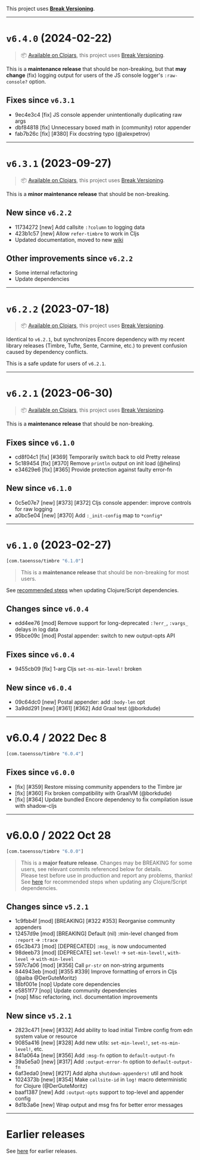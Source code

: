 This project uses [**Break Versioning**](https://www.taoensso.com/break-versioning).

---

# `v6.4.0` (2024-02-22)

> 📦 [Available on Clojars](https://clojars.org/com.taoensso/timbre/versions/6.4.0), this project uses [Break Versioning](https://www.taoensso.com/break-versioning).

This is a **maintenance release** that should be non-breaking, but that **may change** (fix) logging output for users of the JS console logger's `:raw-console?` option.

## Fixes since `v6.3.1`

* 9ec4e3c4 [fix] JS console appender unintentionally duplicating raw args
* dbf84818 [fix] Unnecessary boxed math in (community) rotor appender
* fab7b26c [fix] [#380] Fix docstring typo (@alexpetrov)

---

# `v6.3.1` (2023-09-27)

> 📦 [Available on Clojars](https://clojars.org/com.taoensso/timbre/versions/6.3.1), this project uses [Break Versioning](https://www.taoensso.com/break-versioning).

This is a **minor maintenance release** that should be non-breaking.

## New since `v6.2.2`

* 11734272 [new] Add callsite `:?column` to logging data
* 423b1c57 [new] Allow `refer-timbre` to work in Cljs
* Updated documentation, moved to new [wiki](https://github.com/taoensso/timbre/wiki)

## Other improvements since `v6.2.2`

* Some internal refactoring
* Update dependencies

---

# `v6.2.2` (2023-07-18)

> 📦 [Available on Clojars](https://clojars.org/com.taoensso/timbre/versions/6.2.2), this project uses [Break Versioning](https://www.taoensso.com/break-versioning).

Identical to `v6.2.1`, but synchronizes Encore dependency with my recent library releases (Timbre, Tufte, Sente, Carmine, etc.) to prevent confusion caused by dependency conflicts.

This is a safe update for users of `v6.2.1`.

---

# `v6.2.1` (2023-06-30)

> 📦 [Available on Clojars](https://clojars.org/com.taoensso/timbre/versions/6.2.1), this project uses [Break Versioning](https://www.taoensso.com/break-versioning).

This is a **maintenance release** that should be non-breaking.

## Fixes since `v6.1.0`

* cd8f04c1 [fix] [#369] Temporarily switch back to old Pretty release
* 5c189454 [fix] [#370] Remove `println` output on init load (@helins)
* e34629e6 [fix] [#365] Provide protection against faulty error-fn

## New since `v6.1.0`

* 0c5e07e7 [new] [#373] [#372] Cljs console appender: improve controls for raw logging
* a0bc5e04 [new] [#370] Add `:_init-config` map to `*config*`

---

# `v6.1.0` (2023-02-27)

```clojure
[com.taoensso/timbre "6.1.0"]
```

> This is a **maintenance release** that should be non-breaking for most users. 

See [recommended steps](https://github.com/taoensso/encore#recommended-steps-after-any-significant-dependency-update) when updating Clojure/Script dependencies.


## Changes since `v6.0.4`

- edd4ee76 [mod] Remove support for long-deprecated `:?err_`, `:vargs_` delays in log data
- 95bce09c [mod] Postal appender: switch to new output-opts API

## Fixes since `v6.0.4`

- 9455cb09 [fix] 1-arg Cljs `set-ns-min-level!` broken

## New since `v6.0.4`

- 09c64dc0 [new] Postal appender: add `:body-len` opt
- 3a9dd291 [new] [#361] [#362] Add Graal test (@borkdude)

---

# v6.0.4 / 2022 Dec 8

```clojure
[com.taoensso/timbre "6.0.4"]
```

## Fixes since `v6.0.0`

- [fix] [#359] Restore missing community appenders to the Timbre jar
- [fix] [#360] Fix broken compatibility with GraalVM (@borkdude)
- [fix] [#364] Update bundled Encore dependency to fix compilation issue with shadow-cljs

---

# v6.0.0 / 2022 Oct 28

```clojure
[com.taoensso/timbre "6.0.0"]
```

> This is a **major feature release**. Changes may be BREAKING for some users, see relevant commits referenced below for details.  
> Please test before use in production and report any problems, thanks!  
> See [here](https://github.com/taoensso/encore#recommended-steps-after-any-significant-dependency-update) for recommended steps when updating any Clojure/Script dependencies.

## Changes since `v5.2.1`

- 1c9fbb4f [mod] [BREAKING] [#322 #353] Reorganise community appenders
- 12457d9e [mod] [BREAKING] Default (nil) :min-level changed from `:report` -> `:trace`
- 65c3b473 [mod] [DEPRECATED] `:msg_` is now undocumented
- 98deeb73 [mod] [DEPRECATE] `set-level!` -> `set-min-level!`, `with-level` -> `with-min-level`
- 597c7a06 [mod] [#356] Call `pr-str` on non-string arguments
- 844943eb [mod] [#355 #339] Improve formatting of errors in Cljs (@aiba @DerGuteMoritz)
- 18bf001e [nop] Update core dependencies
- e5851f77 [nop] Update community dependencies
- [nop] Misc refactoring, incl. documentation improvements

## New since `v5.2.1`

- 2823c471 [new] [#332] Add ability to load initial Timbre config from edn system value or resource
- 9085a416 [new] [#328] Add new utils: `set-min-level!`, `set-ns-min-level!`, etc.
- 841a064a [new] [#356] Add `:msg-fn` option to `default-output-fn`
- 39a5e5a0 [new] [#317] Add `:output-error-fn` option to `default-output-fn`
- 6af3eda0 [new] [#217] Add alpha `shutdown-appenders!` util and hook
- 1024373b [new] [#354] Make `callsite-id` in `log!` macro deterministic for Clojure (@DerGuteMoritz)
- baaf1387 [new] Add `:output-opts` support to top-level and appender config
- 8d1b3a6e [new] Wrap output and msg fns for better error messages

---

# Earlier releases

See [here](https://github.com/taoensso/timbre/releases) for earlier releases.
